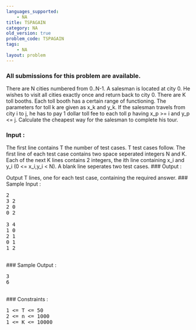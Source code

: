 ```yaml
---
languages_supported:
    - NA
title: TSPAGAIN
category: NA
old_version: true
problem_code: TSPAGAIN
tags:
    - NA
layout: problem
---
```

###  All submissions for this problem are available. 

There are N cities numbered from 0..N-1. A salesman is located at city 0. He wishes to visit all cities exactly once and return back to city 0. There are K toll booths. Each toll booth has a certain range of functioning. The parameters for toll k are given as x\_k and y\_k. If the salesman travels from city i to j, he has to pay 1 dollar toll fee to each toll p having x\_p >= i and y\_p <= j. Calculate the cheapest way for the salesman to complete his tour.

### Input : 

The first line contains T the number of test cases. T test cases follow. The first line of each test case contains two space seperated integers N and K. Each of the next K lines contains 2 integers, the ith line containing x\_i and y\_i (0 <= x\_i,y\_i < N). A blank line seperates two test cases. ### Output : 

Output T lines, one for each test case, containing the required answer. ### Sample Input :

<pre>
2
3 2
2 0
0 2

3 4
1 0
2 1
0 1
1 2

</pre>### Sample Output :

<pre>
3
6

</pre>### Constraints :

<pre>
1 <= T <= 50
2 <= n <= 1000
1 <= K <= 10000
</pre>